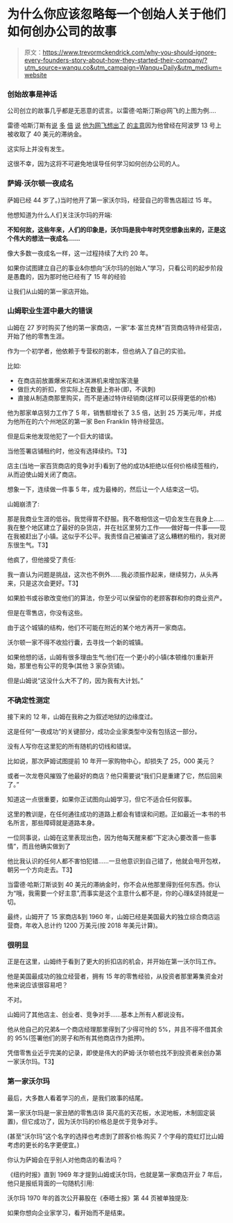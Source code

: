 # 为什么你应该忽略每一个创始人关于他们如何创办公司的故事

> 原文：<https://www.trevormckendrick.com/why-you-should-ignore-every-founders-story-about-how-they-started-their-company/?utm_source=wanqu.co&utm_campaign=Wanqu+Daily&utm_medium=website>



### 创始故事是神话

公司创立的故事几乎都是无恶意的谎言。以雷德·哈斯汀斯@网飞的上图为例....

雷德·哈斯汀斯有[说](#) [多](#) [倍](#) [说](#) [他为网飞想出了](#) [的主意](#)因为他曾经在阿波罗 13 号上被收取了 40 美元的滞纳金。

这实际上并没有发生。

这很不幸，因为这将不可避免地误导任何学习如何创办公司的人。

### 萨姆·沃尔顿一夜成名



萨姆已经 44 岁了。)当时他开了第一家沃尔玛，经营自己的零售店超过 15 年。

他想知道为什么人们关注沃尔玛的开端:

**不知何故，这些年来，人们的印象是，沃尔玛是我中年时凭空想象出来的，正是这个伟大的想法一夜成名……**

像大多数一夜成名一样，这一过程持续了大约 20 年。

如果你试图建立自己的事业&你想向“沃尔玛的创始人”学习，只看公司的起步阶段是愚蠢的，因为那时他已经有了 15 年的经验

让我们从山姆的第一家店开始。

### 山姆职业生涯中最大的错误

山姆在 27 岁时购买了他的第一家商店，一家“本·富兰克林”百货商店特许经营店，开始了他的零售生涯。

作为一个初学者，他依赖于专营权的剧本，但也纳入了自己的实验。

比如:

*   在商店前放置爆米花和冰淇淋机来增加客流量
*   做巨大的折扣，但实际上在数量上弥补(即，不讽刺)
*   直接从制造商那里购买，而不是通过特许经销商(这样可以获得更低的价格)

他为那家单店努力工作了 5 年，销售额增长了 3.5 倍，达到 25 万美元/年，并成为他所在的六个州地区的第一家 Ben Franklin 特许经营店。

但是后来他发现他犯了一个巨大的错误。

当他签署店铺租约时，他没有选择续约。T3】

店主(当地一家百货商店的竞争对手)看到了他的成功&拒绝以任何价格续签租约，从而迫使山姆关闭了商店。

想象一下，连续做一件事 5 年，成为最棒的，然后让一个人结束这一切。

山姆崩溃了:

那是我商业生涯的低谷。我觉得胃不舒服。我不敢相信这一切会发生在我身上……我在整个地区建立了最好的杂货店，并在社区里努力工作——做好每一件事——现在我被赶出了小镇。这似乎不公平。我责怪自己被骗进了这么糟糕的租约，我对房东很生气。T3】

他疯了，但他接受了责任:

我一直认为问题是挑战，这次也不例外……我必须振作起来，继续努力，从头再来，只是这次会更好。T3】

如果脸书或谷歌改变他们的算法，你至少可以保留你的老顾客群和你的商业资产。

但是在零售店，你没有这些。

由于这个城镇的结构，他们不可能在附近的某个地方再开一家商店。

沃尔顿一家不得不收拾行囊，去寻找一个新的城镇。



如果他想的话，山姆有很多理由生气:他们在一个更小的小镇(本顿维尔)重新开始，那里也有公平的竞争(其他 3 家杂货铺)。

但是山姆说“这没什么大不了的，因为我有大计划。”

### 不确定性测定

接下来的 12 年，山姆在我称之为叙述地狱的边缘度过。

这是任何“一夜成功”的关键部分，成功企业家类型中没有包括这一部分。

没有人写你在这里犯的所有随机的切线和错误。

比如说，那次萨姆试图提前 10 年开一家购物中心，却损失了 25，000 美元？

或者一次龙卷风摧毁了他最好的商店？他只需要说“我们只是重建了它，然后回来了。”

知道这一点很重要，如果你正试图向山姆学习，但它不适合任何叙事。

这里的教训是，在任何通往成功的道路上都会有错误和问题。正如最近一本书的书名所言，那些障碍就是道路本身。

一位同事说，山姆在这里表现出色，因为他每天醒来都“下定决心要改善一些事情”，而且他确实做到了

他比我认识的任何人都不害怕犯错……一旦他意识到自己错了，他就会甩开包袱，朝另一个方向走去。T3】

当雷德·哈斯汀斯谈到 40 美元的滞纳金时，你不会从他那里得到任何东西。你认为“哦，我需要一个好主意”,而事实是这个主意什么都不是，你的心理&坚持就是一切。

最终，山姆开了 15 家商店&到 1960 年，山姆已经是美国最大的独立综合商店运营商，年收入总计约 1200 万美元(按 2018 年美元计算)。

### 很明显

正是在这里，山姆终于看到了更大的折扣店的机会，并开始在第一沃尔玛工作。

他是美国最成功的独立经营者，拥有 15 年的零售经验，从投资者那里筹集资金对他来说应该很容易吧？

不对。

山姆问了其他店主、创业者、竞争对手……基本上所有人都说没有。

他从他自己的兄弟&一个商店经理那里得到了少得可怜的 5%，并且不得不借其余的 95%(签署他们的房子和所有其他商店作为抵押)。

凭借零售业近乎完美的记录，即使是伟大的萨姆·沃尔顿也找不到投资者来创办第一家沃尔玛。T3】

### 第一家沃尔玛

最后，大多数人看着学习的点，是我们故事的结尾。

第一家沃尔玛是一家丑陋的零售店(8 英尺高的天花板，水泥地板，木制固定装置)，但它成功了，因为沃尔玛的价格总是优于竞争对手。

(甚至“沃尔玛”这个名字的选择也考虑到了顾客价格:购买 7 个字母的霓虹灯比山姆考虑的更长的名字更便宜。)

你认为萨姆会在乎别人对他商店的看法吗？

《纽约时报》直到 1969 年才提到山姆或沃尔玛，也就是第一家商店开业 7 年后，他只是报纸背面的一句随机引用:



沃尔玛 1970 年的首次公开募股在《泰晤士报》第 44 页被单独提及:



如果你想向企业家学习，看开始而不是结束。









